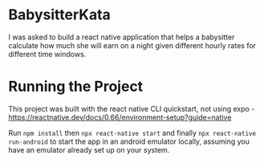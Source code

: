 # BabysitterKata

I was asked to build a react native application that helps a babysitter calculate how much she will earn on a night given different hourly rates for different time windows.

# Running the Project

This project was built with the react native CLI quickstart, not using expo - https://reactnative.dev/docs/0.66/environment-setup?guide=native

Run `npm install` then `npx react-native start` and finally `npx react-native run-android` to start the app in an android emulator locally, assuming you have an emulator already set up on your system.
